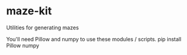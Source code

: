# maze-kit
Utilities for generating mazes

You'll need Pillow and numpy to use these modules / scripts.
pip install Pillow numpy

